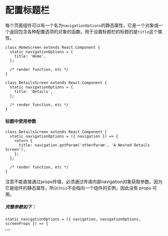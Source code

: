 # 配置标题栏

每个页面组件可以有一个名为`navigationOptions`的静态属性，它是一个对象或一个返回包含各种配置选项的对象的函数。用于设置标题栏的标题的是`title`这个属性。

```
class HomeScreen extends React.Component {
  static navigationOptions = {
    title: 'Home',
  };

  /* render function, etc */
}

class DetailsScreen extends React.Component {
  static navigationOptions = {
    title: 'Details',
  };

  /* render function, etc */
}
```

#### 标题中使用参数

```
class DetailsScreen extends React.Component {
  static navigationOptions = ({ navigation }) => {
    return {
      title: navigation.getParam('otherParam', 'A Nested Details Screen'),
    };
  };

  /* render function, etc */
}
```

注意不能直接通过props传值，必须通过传递内部navigation对象获取参数。因为它是组件的静态属性，所以`this`不会指向一个组件的实例，因此没有 props 可用。

##### 完整参数如下：

```
static navigationOptions = ({ navigation, navigationOptions, screenProps }) => {
。。。
```



